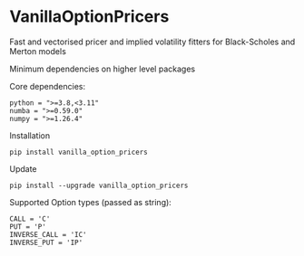 # VanillaOptionPricers
 Fast and vectorised pricer and implied volatility fitters for Black-Scholes and Merton models

Minimum dependencies on higher level packages

Core dependencies:

    python = ">=3.8,<3.11"
    numba = ">=0.59.0"
    numpy = ">=1.26.4"


Installation

    pip install vanilla_option_pricers

Update

    pip install --upgrade vanilla_option_pricers



Supported Option types (passed as string):

    CALL = 'C'
    PUT = 'P'
    INVERSE_CALL = 'IC'
    INVERSE_PUT = 'IP'
